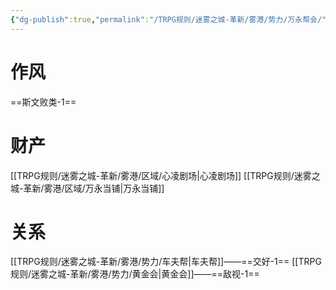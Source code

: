 ```yaml
---
{"dg-publish":true,"permalink":"/TRPG规则/迷雾之城-革新/雾港/势力/万永帮会/"}
---
```


# 作风
==斯文败类-1==
# 财产
[[TRPG规则/迷雾之城-革新/雾港/区域/心凌剧场\|心凌剧场]]
[[TRPG规则/迷雾之城-革新/雾港/区域/万永当铺\|万永当铺]]

# 关系
[[TRPG规则/迷雾之城-革新/雾港/势力/车夫帮\|车夫帮]]——==交好-1==
[[TRPG规则/迷雾之城-革新/雾港/势力/黄金会\|黄金会]]——==敌视-1==